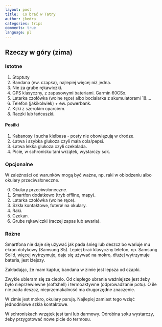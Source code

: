 ```yaml
---
layout: post
title:  Co brać w Tatry
author: jkedra
categories: trips
comments: true
language: pl
---
```


## Rzeczy w góry (zima)

### Istotne

1. Stoptuty
2. Bandana (ew. czapka), najlepiej więcej niż jedna.
3. Nie za grube rękawiczki.
4. GPS klasyczny, z zapasowymi bateriami. Garmin 60CSx.
5. Latarka czołówka (wolne ręce) albo bocialarka z akumulatorami 18....
6. Telefon (jakikolwiek) + ew. powerbank.
7. Kijki z szerokim oparciem.
8. Raczki lub łańcuszki.

#### Posiłki

1. Kabanosy i sucha kiełbasa - posty nie obowiązują w drodze.
2. Łatwa i szybka glukoza czyli mała cola/pepsi.
3. Łatwa  lekka glukoza czyli czekolada.
4. Picie, w schronisku tani wrzątek, wystarczy sok.

### Opcjonalne

W zależności od warunków mogą być ważne, np. raki w oblodzeniu albo okulary
przeciwsłoneczne.

0. Okulary przeciwsłoneczne.
1. Smartfon dodatkowo (tryb offline, mapy).
2. Latarka czołówka (wolne ręce).
3. Szkła kontaktowe, futerał na okulary.
4. Raki.
5. Czekan.
6. Grube rękawiczki (raczej zapas lub awaria).


### Różne

Smartfona nie daje się używać jak pada śnieg lub deszcz bo wariuje mu ekran
dotykowy (Samsung S5). Lepiej brać klasyczny telefon, np. Samsung Solid, więcej
wytrzymuje, daje się używać na mokro, dłużej wytrzymuje bateria, jest lżejszy.

Zakładając, że mam kaptur, bandana w zimie jest lepsza od czapki.

Zwykle ubieram się za ciepło. Od ciepłego ubrania ważniejsze jest żeby było
nieprzewiewne (softshell) i termoaktywne (odprowadzanie potu).  O ile nie pada
deszcz, nieprzemakalność ma drugorzędne znaczenie.

W zimie jest mokro, okulary parują. Najlepiej zamiast tego wziąć jednodniowe
szkła kontaktowe.

W schroniskach wrzątek jest tani lub darmowy. Odrobina soku wystarczy, żeby
przygotować nowe picie do termosu.

